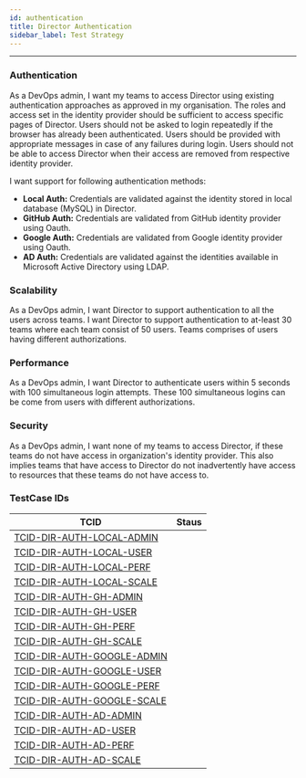 ```yaml
---
id: authentication
title: Director Authentication
sidebar_label: Test Strategy
---
```

------

### Authentication
As a DevOps admin, I want my teams to access Director using existing authentication approaches as approved in my organisation. The roles and access set in the identity provider should be sufficient to access specific pages of Director. Users should not be asked to login repeatedly if the browser has already been authenticated. Users should be provided with appropriate messages in case of any failures during login. Users should not be able to access Director when their access are removed from respective identity provider.

I want support for following authentication methods:
- **Local Auth:** Credentials are validated against the identity stored in local database (MySQL) in Director.
- **GitHub Auth:** Credentials are validated from GitHub identity provider using Oauth. 
- **Google Auth:** Credentials are validated from Google identity provider using Oauth.
- **AD Auth:** Credentials are validated against the identities available in Microsoft Active Directory using LDAP. 


### Scalability
As a DevOps admin, I want Director to support authentication to all the users across teams. I want Director to support authentication to at-least 30 teams where each team consist of 50 users. Teams comprises of users having different authorizations.

### Performance
As a DevOps admin, I want Director to authenticate users within 5 seconds with 100 simultaneous login attempts. These 100 simultaneous logins can be come from users with different authorizations.

### Security
As a DevOps admin, I want none of my teams to access Director, if these teams do not have access in organization's identity provider. This also implies teams that have access to Director do not inadvertently have access to resources that these teams do not have access to. 

### TestCase IDs

| TCID                                                    | Staus |
| ------------------------------------------------------- | ----- |
| [TCID-DIR-AUTH-LOCAL-ADMIN](TCID-DIR-AUTH-LOCAL-ADMIN)  |       |
| [TCID-DIR-AUTH-LOCAL-USER](TCID-DIR-AUTH-LOCAL-USER)    |       |
| [TCID-DIR-AUTH-LOCAL-PERF](TCID-DIR-AUTH-LOCAL-PERF)    |       |
| [TCID-DIR-AUTH-LOCAL-SCALE](TCID-DIR-AUTH-LOCAL-SCALE)  |       |
| [TCID-DIR-AUTH-GH-ADMIN](TCID-DIR-AUTH-GH-ADMIN)        |       |
| [TCID-DIR-AUTH-GH-USER](TCID-DIR-AUTH-GH-USER)          |       |
| [TCID-DIR-AUTH-GH-PERF](TCID-DIR-AUTH-GH-PERF)          |       |
| [TCID-DIR-AUTH-GH-SCALE](TCID-DIR-AUTH-GH-SCALE)        |       |
| [TCID-DIR-AUTH-GOOGLE-ADMIN](TCID-DIR-AUTH-GOOGLE-ADMIN)|       |
| [TCID-DIR-AUTH-GOOGLE-USER](TCID-DIR-AUTH-GOOGLE-USER)  |       |
| [TCID-DIR-AUTH-GOOGLE-PERF](TCID-DIR-AUTH-GOOGLE-PERF)  |       |
| [TCID-DIR-AUTH-GOOGLE-SCALE](TCID-DIR-AUTH-GOOGLE-SCALE)|       |
| [TCID-DIR-AUTH-AD-ADMIN](TCID-DIR-AUTH-AD-ADMIN)        |       |
| [TCID-DIR-AUTH-AD-USER](TCID-DIR-AUTH-AD-USER)          |       |
| [TCID-DIR-AUTH-AD-PERF](TCID-DIR-AUTH-AD-PERF)          |       |
| [TCID-DIR-AUTH-AD-SCALE](TCID-DIR-AUTH-AD-SCALE)        |       |
